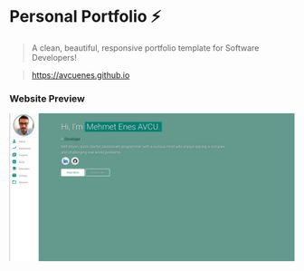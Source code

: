 # Personal Portfolio ⚡️ 
> A clean, beautiful, responsive portfolio template for Software Developers!

> https://avcuenes.github.io


### Website Preview
<p align="center"> 
  <kbd>
    <a href="https://avcuenes.github.io" target="_blank"><img src="assets/img/website.png">
  </a>
  </kbd>
</p>

